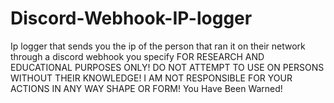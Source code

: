 # Discord-Webhook-IP-logger
Ip logger that sends you the ip of the person that ran it on their network through a discord webhook you specify
FOR RESEARCH AND EDUCATIONAL PURPOSES ONLY! 
DO NOT ATTEMPT TO USE ON PERSONS WITHOUT THEIR KNOWLEDGE!
I AM NOT RESPONSIBLE FOR YOUR ACTIONS IN ANY WAY SHAPE OR FORM!
You Have Been Warned!
